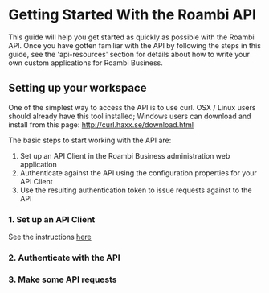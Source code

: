 # Getting Started With the Roambi API

This guide will help you get started as quickly as possible with the Roambi API.  Once you have gotten familiar with the API by following the steps in this guide, see the 'api-resources' section for details about how to write your own custom applications for Roambi Business.

## Setting up your workspace

One of the simplest way to access the API is to use curl.  OSX / Linux users should already have this tool installed; Windows users can download and install from this page:  http://curl.haxx.se/download.html

The basic steps to start working with the API are:
1.  Set up an API Client in the Roambi Business administration web application
2.  Authenticate against the API using the configuration properties for your API Client
3.  Use the resulting authentication token to issue requests against to the API


### 1.  Set up an API Client

See the instructions [here](/api-resources/2-Authentication.md#registering-your-application)

### 2.  Authenticate with the API


### 3.  Make some API requests
